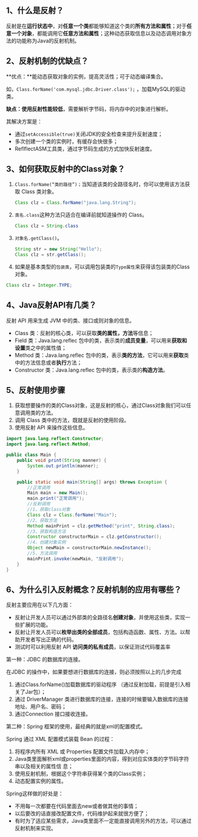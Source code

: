 ## 1、什么是反射？

反射是在**运行状态中**，对**任意一个类**都能够知道这个类的**所有方法和属性**；对于**任意一个对象**，都能调用它**任意方法和属性**；这种动态获取信息以及动态调用对象方法的功能称为Java的反射机制。

## 2、反射机制的优缺点？

**优点：**能动态获取对象的实例，提高灵活性；可于动态编译集合。

如，`Class.forName('com.mysql.jdbc.Driver.class');` ，加载MySQL的驱动类。

**缺点：**使用反射性**能较低**，需要解析字节码，将内存中的对象进行解析。

其解决方案是：

- 通过`setAccessible(true)`关闭JDK的安全检查来提升反射速度；
- 多次创建一个类的实例时，有缓存会快很多；
- ReflflectASM工具类，通过字节码生成的方式加快反射速度。

## 3、如何获取反射中的Class对象？

1. `Class.forName(“类的路径”)；`当知道该类的全路径名时，你可以使用该方法获取 Class 类对象。

   ```java
   Class clz = Class.forName("java.lang.String");
   ```

2. `类名.class`这种方法只适合在编译前就知道操作的 Class。

   ```java
   Class clz = String.class
   ```

3. `对象名.getClass()`。

   ```java
   String str = new String("Hello");
   Class clz = str.getClass();
   ```

4.  如果是基本类型的`包装类`，可以调用包装类的`Type属性`来获得该包装类的Class对象。

   ```java
   Class clz = Integer.TYPE;
   ```

## 4、Java反射API有几类？

反射 API 用来生成 JVM 中的类、接口或则对象的信息。

- Class 类：反射的核心类，可以获取**类的属性，方法**等信息；
- Field 类：Java.lang.reflec 包中的类，表示类的**成员变量**，可以用来**获取和设置**类之中的属性值；
- Method 类：Java.lang.reflec 包中的类，表示**类的方法**，它可以用来**获取**类中的方法信息或者**执行**方法；
- Constructor 类：Java.lang.reflec 包中的类，表示类的**构造方法**。

## 5、反射使用步骤

1. 获取想要操作的类的Class对象，这是反射的核心，通过Class对象我们可以任意调用类的方法。
2. 调用 Class 类中的方法，既就是反射的使用阶段。
3. 使用反射 API 来操作这些信息。

```java
import java.lang.reflect.Constructor;
import java.lang.reflect.Method;

public class Main {
    public void print(String manner) {
        System.out.println(manner);
    }

    public static void main(String[] args) throws Exception {
        //正常调用
        Main main = new Main();
        main.print("正常调用");
        //反射调用
        //1、获取class对象
        Class clz = Class.forName("Main");
        //2、获取方法
        Method mainPrint = clz.getMethod("print", String.class);
        //3、获取构造方法
        Constructor constructorMain = clz.getConstructor();
        //4、创建对象实例
        Object newMain = constructorMain.newInstance();
        //5、方法调用
        mainPrint.invoke(newMain, "反射调用");
    }
}
```

## 6、为什么引入反射概念？反射机制的应用有哪些？

反射主要应用在以下几方面：

- 反射让开发人员可以通过外部类的全路径名**创建对象**，并使用这些类，实现一些扩展的功能。
- 反射让开发人员可以**枚举出类的全部成员**，包括构造函数、属性、方法。以帮助开发者写出正确的代码。
- 测试时可以利用反射 API **访问类的私有成员**，以保证测试代码覆盖率

第一种：JDBC 的数据库的连接。

在JDBC 的操作中，如果要想进行数据库的连接，则必须按照以上的几步完成

1. 通过Class.forName()加载数据库的驱动程序 （通过反射加载，前提是引入相关了Jar包）；
2. 通过 DriverManager 类进行数据库的连接，连接的时候要输入数据库的连接地址、用户名、密码；
3. 通过Connection 接口接收连接。

第二种：Spring 框架的使用，最经典的就是xml的配置模式。

Spring 通过 XML 配置模式装载 Bean 的过程：

1. 将程序内所有 XML 或 Properties 配置文件加载入内存中；
2. Java类里面解析xml或properties里面的内容，得到对应实体类的字节码字符串以及相关的属性信
     息；
3. 使用反射机制，根据这个字符串获得某个类的Class实例；
4. 动态配置实例的属性。

Spring这样做的好处是：

- 不用每一次都要在代码里面去new或者做其他的事情；
- 以后要改的话直接改配置文件，代码维护起来就很方便了；
- 有时为了适应某些需求，Java类里面不一定能直接调用另外的方法，可以通过反射机制来实现。